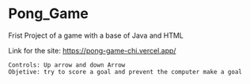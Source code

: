# Pong_Game
Frist Project of a game with a base of Java and HTML

Link for the site: https://pong-game-chi.vercel.app/

```
Controls: Up arrow and down Arrow
Objetive: try to score a goal and prevent the computer make a goal
```
